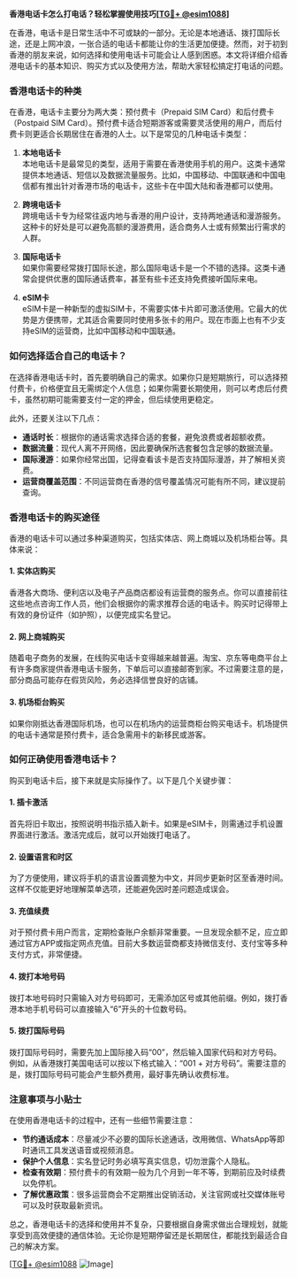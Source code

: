 **香港电话卡怎么打电话？轻松掌握使用技巧[[TG💪+ @esim1088](https://t.me/s/esim1088)]**

在香港，电话卡是日常生活中不可或缺的一部分。无论是本地通话、拨打国际长途，还是上网冲浪，一张合适的电话卡都能让你的生活更加便捷。然而，对于初到香港的朋友来说，如何选择和使用电话卡可能会让人感到困惑。本文将详细介绍香港电话卡的基本知识、购买方式以及使用方法，帮助大家轻松搞定打电话的问题。

### 香港电话卡的种类

在香港，电话卡主要分为两大类：预付费卡（Prepaid SIM Card）和后付费卡（Postpaid SIM Card）。预付费卡适合短期游客或需要灵活使用的用户，而后付费卡则更适合长期居住在香港的人士。以下是常见的几种电话卡类型：

1. **本地电话卡**  
   本地电话卡是最常见的类型，适用于需要在香港使用手机的用户。这类卡通常提供本地通话、短信以及数据流量服务。比如，中国移动、中国联通和中国电信都有推出针对香港市场的电话卡，这些卡在中国大陆和香港都可以使用。

2. **跨境电话卡**  
   跨境电话卡专为经常往返内地与香港的用户设计，支持两地通话和漫游服务。这种卡的好处是可以避免高额的漫游费用，适合商务人士或有频繁出行需求的人群。

3. **国际电话卡**  
   如果你需要经常拨打国际长途，那么国际电话卡是一个不错的选择。这类卡通常会提供优惠的国际通话费率，甚至有些卡还支持免费接听国际来电。

4. **eSIM卡**  
   eSIM卡是一种新型的虚拟SIM卡，不需要实体卡片即可激活使用。它最大的优势是方便携带，尤其适合需要同时使用多张卡的用户。现在市面上也有不少支持eSIM的运营商，比如中国移动和中国联通。

### 如何选择适合自己的电话卡？

在选择香港电话卡时，首先要明确自己的需求。如果你只是短期旅行，可以选择预付费卡，价格便宜且无需绑定个人信息；如果你需要长期使用，则可以考虑后付费卡，虽然初期可能需要支付一定的押金，但后续使用更稳定。

此外，还要关注以下几点：

- **通话时长**：根据你的通话需求选择合适的套餐，避免浪费或者超额收费。
- **数据流量**：现代人离不开网络，因此要确保所选套餐包含足够的数据流量。
- **国际漫游**：如果你经常出国，记得查看该卡是否支持国际漫游，并了解相关资费。
- **运营商覆盖范围**：不同运营商在香港的信号覆盖情况可能有所不同，建议提前查询。

### 香港电话卡的购买途径

香港的电话卡可以通过多种渠道购买，包括实体店、网上商城以及机场柜台等。具体来说：

#### 1. 实体店购买
香港各大商场、便利店以及电子产品商店都设有运营商的服务点。你可以直接前往这些地点咨询工作人员，他们会根据你的需求推荐合适的电话卡。购买时记得带上有效的身份证件（如护照），以便完成实名登记。

#### 2. 网上商城购买
随着电子商务的发展，在线购买电话卡变得越来越普遍。淘宝、京东等电商平台上有许多商家提供香港电话卡服务，下单后可以直接邮寄到家。不过需要注意的是，部分商品可能存在假货风险，务必选择信誉良好的店铺。

#### 3. 机场柜台购买
如果你刚抵达香港国际机场，也可以在机场内的运营商柜台购买电话卡。机场提供的电话卡通常是预付费卡，适合急需用卡的新移民或游客。

### 如何正确使用香港电话卡？

购买到电话卡后，接下来就是实际操作了。以下是几个关键步骤：

#### 1. 插卡激活
首先将旧卡取出，按照说明书指示插入新卡。如果是eSIM卡，则需通过手机设置界面进行激活。激活完成后，就可以开始拨打电话了。

#### 2. 设置语言和时区
为了方便使用，建议将手机的语言设置调整为中文，并同步更新时区至香港时间。这样不仅能更好地理解菜单选项，还能避免因时差问题造成误会。

#### 3. 充值续费
对于预付费卡用户而言，定期检查账户余额非常重要。一旦发现余额不足，应立即通过官方APP或指定网点充值。目前大多数运营商都支持微信支付、支付宝等多种支付方式，非常便捷。

#### 4. 拨打本地号码
拨打本地号码时只需输入对方号码即可，无需添加区号或其他前缀。例如，拨打香港本地手机号码可以直接输入“6”开头的十位数号码。

#### 5. 拨打国际号码
拨打国际号码时，需要先加上国际接入码“00”，然后输入国家代码和对方号码。例如，从香港拨打美国电话可以按以下格式输入：“001 + 对方号码”。需要注意的是，拨打国际号码可能会产生额外费用，最好事先确认收费标准。

### 注意事项与小贴士

在使用香港电话卡的过程中，还有一些细节需要注意：

- **节约通话成本**：尽量减少不必要的国际长途通话，改用微信、WhatsApp等即时通讯工具发送语音或视频消息。
- **保护个人信息**：实名登记时务必填写真实信息，切勿泄露个人隐私。
- **检查有效期**：预付费卡的有效期一般为几个月到一年不等，到期前应及时续费以免停机。
- **了解优惠政策**：很多运营商会不定期推出促销活动，关注官网或社交媒体账号可以及时获取最新资讯。

总之，香港电话卡的选择和使用并不复杂，只要根据自身需求做出合理规划，就能享受到高效便捷的通信体验。无论你是短期停留还是长期居住，都能找到最适合自己的解决方案。

[[TG💪+ @esim1088](https://t.me/s/esim1088) ![Image](https://i.postimg.cc/4NQfJmqS/Snipaste-2025-05-13-00-14-12.png)]